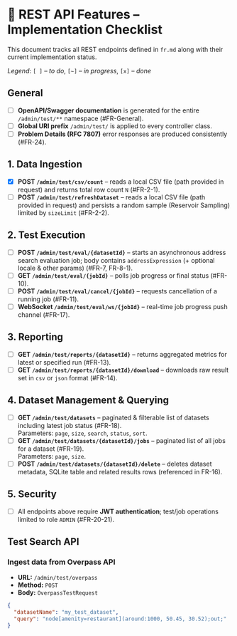 # 📡 REST API Features – Implementation Checklist

This document tracks all REST endpoints defined in `fr.md` along with their current implementation status.

*Legend*: `[ ]` – *to do*, `[~]` – *in progress*, `[x]` – *done*

## General

- [ ] **OpenAPI/Swagger documentation** is generated for the entire `/admin/test/**` namespace (#FR-General).
- [ ] **Global URI prefix** `/admin/test/` is applied to every controller class.
- [ ] **Problem Details (RFC 7807)** error responses are produced consistently (#FR-24).

## 1. Data Ingestion

- [x] **POST `/admin/test/csv/count`** – reads a local CSV file (path provided in request) and returns total row 
  count `N` (#FR-2-1).
- [ ] **POST `/admin/test/refreshDataset`** – reads a local CSV file (path provided in request) and persists a random sample (Reservoir Sampling) limited by `sizeLimit` (#FR-2-2).

## 2. Test Execution

- [ ] **POST `/admin/test/eval/{datasetId}`** – starts an asynchronous address search evaluation job; body contains 
  `addressExpression` (+ optional locale & other params) (#FR-7, FR-8-1).
- [ ] **GET `/admin/test/eval/{jobId}`** – polls job progress or final status (#FR-10).
- [ ] **POST `/admin/test/eval/cancel/{jobId}`** – requests cancellation of a running job (#FR-11).
- [ ] **WebSocket `/admin/test/eval/ws/{jobId}`** – real-time job progress push channel (#FR-17).

## 3. Reporting

- [ ] **GET `/admin/test/reports/{datasetId}`** – returns aggregated metrics for latest or specified run (#FR-13).
- [ ] **GET `/admin/test/reports/{datasetId}/download`** – downloads raw result set in `csv` or `json` format (#FR-14).

## 4. Dataset Management & Querying

- [ ] **GET `/admin/test/datasets`** – paginated & filterable list of datasets including latest job status (#FR-18).  
  Parameters: `page`, `size`, `search`, `status`, `sort`.
- [ ] **GET `/admin/test/datasets/{datasetId}/jobs`** – paginated list of all jobs for a dataset (#FR-19).  
  Parameters: `page`, `size`.
- [ ] **POST `/admin/test/datasets/{datasetId}/delete`** – deletes dataset metadata, SQLite table and related
  results rows (referenced in FR-16).

## 5. Security

- [ ] All endpoints above require **JWT authentication**; test/job operations limited to role `ADMIN` (#FR-20-21).

## Test Search API

### Ingest data from Overpass API

- **URL:** `/admin/test/overpass`
- **Method:** `POST`
- **Body:** `OverpassTestRequest`

```json
{
  "datasetName": "my_test_dataset",
  "query": "node[amenity=restaurant](around:1000, 50.45, 30.52);out;"
}
```